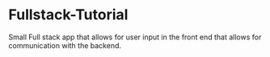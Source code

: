 # Fullstack-Tutorial
Small Full stack app that allows for user input in the front end that allows for communication with the backend. 
